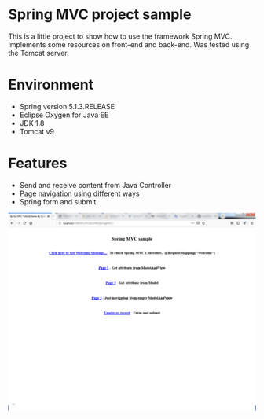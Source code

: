 # Spring MVC project sample

This is a little project to show how to use the framework Spring MVC. Implements some resources on front-end and back-end. Was tested using the Tomcat server.

 # Environment

* Spring version 5.1.3.RELEASE
* Eclipse Oxygen for Java EE 
* JDK 1.8
* Tomcat v9

# Features

* Send and receive content from Java Controller
* Page navigation using different ways
* Spring form and submit



![alt text](https://github.com/augustocadini/spring-mvc-sample/blob/master/spring-mvc-sample.png)
